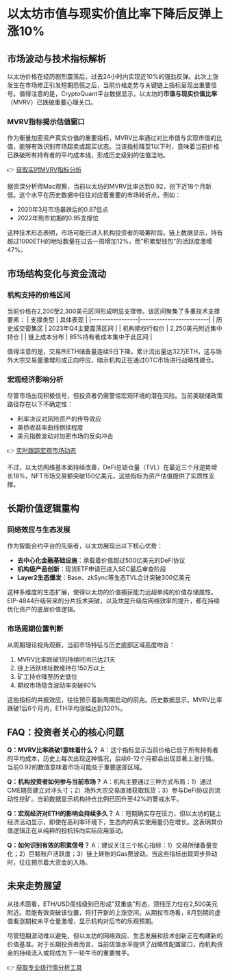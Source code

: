 # 以太坊市值与现实价值比率下降后反弹上涨10%

## 市场波动与技术指标解析

以太坊价格在经历剧烈震荡后，过去24小时内实现近10%的强劲反弹。此次上涨发生在市场修正引发短期恐慌之后，当前价格走势与关键链上指标呈现出重要信号。值得注意的是，CryptoQuant平台数据显示，以太坊的**市值与现实价值比率**（MVRV）已跌破重要心理关口。

### MVRV指标揭示估值窗口
作为衡量加密资产真实价值的重要指标，MVRV比率通过对比市值与实现市值的比值，能够有效识别市场超卖或超买状态。当该指标降至1以下时，意味着当前价格已跌破所有持有者的平均成本线，形成历史级别的估值洼地。

👉 [获取实时MVRV指标分析](https://bit.ly/okx_welcome)

据资深分析师Mac观察，当前以太坊的MVRV比率达到0.92，创下近18个月新低。这个水平在历史数据中往往对应着重要的市场转折点，例如：
- 2020年3月市场暴跌后的0.87低点
- 2022年熊市初期的0.95支撑位

这种技术形态表明，市场可能已进入机构投资者的吸筹阶段。链上数据显示，持有超过1000ETH的地址数量在过去一周增加12%，而"积累型钱包"的活跃度激增47%。

## 市场结构变化与资金流动

### 机构支持的价格区间
当前价格在2,200至2,300美元区间形成明显支撑带。该区间聚集了多重技术支撑要素：
| 支撑类型        | 具体表现                  |
|-----------------|-------------------------|
| 历史成交密集区  | 2023年Q4主要震荡区间      |
| 机构期权行权价  | 2,250美元附近集中持仓     |
| 链上成本分布    | 85%持有者成本集中于此区间 |

值得注意的是，交易所ETH储备量连续9日下降，累计流出量达32万ETH，这与场外大宗交易量激增形成正向呼应，暗示机构正在通过OTC市场进行战略性建仓。

### 宏观经济影响分析
尽管市场出现积极信号，但投资者仍需警惕宏观环境的潜在风险。当前美联储政策路径存在以下不确定性：
- 利率决议对风险资产的传导效应
- 美债收益率曲线倒挂程度
- 美元指数波动对加密市场的反向冲击

👉 [实时跟踪宏观市场动态](https://bit.ly/okx_welcome)

不过，以太坊网络基本面持续改善，DeFi总锁仓量（TVL）在最近三个月逆势增长18%，NFT市场交易额突破150亿美元，这些指标为资产估值提供了实质性支撑。

## 长期价值逻辑重构

### 网络效应与生态发展
作为智能合约平台的先驱者，以太坊展现出以下核心优势：
- **去中心化金融基础设施**：承载着价值超过500亿美元的DeFi协议
- **机构级产品创新**：现货ETF申请已进入SEC最后审查阶段
- **Layer2生态爆发**：Base、zkSync等生态TVL合计突破300亿美元

这种多维度的生态扩展，使得以太坊的价值捕获能力远超单纯的价值存储属性。EIP-4844升级带来的分片技术突破，以及坎昆升级后网络效率的提升，都在持续优化资产的底层价值逻辑。

### 市场周期位置判断
从周期理论视角观察，当前市场特征与历史底部区域高度吻合：
1. MVRV比率跌破1的持续时间已达21天
2. 链上活跃地址数维持在150万以上
3. 矿工持仓降至历史低位
4. 期权市场隐含波动率突破80%

这些指标的共振效应，往往预示着新周期启动的前兆。历史数据显示，MVRV比率跌破1后6个月内，ETH平均涨幅达到320%。

## FAQ：投资者关心的核心问题

**Q：MVRV比率跌破1意味着什么？**
A：这个指标显示当前价格已低于所有持有者的平均成本，历史上每次出现这种情况，后续6-12个月都会出现显著上涨行情。当前0.92的数值意味着市场可能处于重要底部区域。

**Q：机构投资者如何参与当前市场？**
A：机构主要通过三种方式布局：1）通过CME期货建立对冲头寸；2）场外大宗交易直接获取现货；3）参与DeFi协议的流动性挖矿。当前数据显示机构持仓比例已回升至42%的警戒水平。

**Q：宏观经济对ETH的影响会持续多久？**
A：短期确实存在压力，但以太坊的链上经济活动显示，即使在高利率环境下，生态内的真实使用量仍在增长。这表明其价值逻辑正在从纯粹的投机转向实际应用驱动。

**Q：如何识别有效的积累信号？**
A：建议关注三个核心指标：1）交易所储备量变化；2）巨鲸账户活跃度；3）链上转账的Gas费波动。当这些指标出现同步异动时，往往预示着大资金的入场。

## 未来走势展望

从技术面看，ETH/USD周线级别已形成"双重底"形态，颈线压力位在2,500美元附近。若能有效突破该位置，将打开新的上涨空间。从期权市场看，8月到期的虚值看涨期权未平仓量激增，显示机构对后市的乐观预期。

尽管短期波动难以避免，但以太坊的网络效应、生态发展和技术创新正在构建新的价值基准。对于长期投资者而言，当前估值水平提供了战略性配置窗口，而机构资金的持续流入或将成为下一轮牛市的重要推手。

👉 [获取专业级行情分析工具](https://bit.ly/okx_welcome)